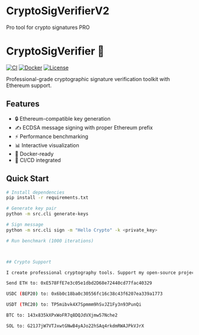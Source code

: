# CryptoSigVerifierV2
Pro tool for crypto signatures PRO
# CryptoSigVerifier 🔐

[![CI](https://github.com/Komit2000/CryptoSigVerifierV2/actions/workflows/ci.yml/badge.svg)](https://github.com/Komit2000/CryptoSigVerifierV2/actions)
[![Docker](https://img.shields.io/docker/v/yourusername/cryptosigverifier)](https://hub.docker.com/r/yourusername/cryptosigverifier)
[![License](https://img.shields.io/badge/license-MIT-blue.svg)](LICENSE)

Professional-grade cryptographic signature verification toolkit with Ethereum support.

## Features

- 🔒 Ethereum-compatible key generation
- ✍️ ECDSA message signing with proper Ethereum prefix
- ⚡ Performance benchmarking
- 📊 Interactive visualization
- 🐳 Docker-ready
- 🔁 CI/CD integrated

## Quick Start

```bash
# Install dependencies
pip install -r requirements.txt

# Generate key pair
python -m src.cli generate-keys

# Sign message
python -m src.cli sign -m "Hello Crypto" -k <private_key>

# Run benchmark (1000 iterations)



## Crypto Support

I create professional cryptography tools. Support my open-source project!

Send ETH to: 0xE578FfE7e3c05e1dbd2D68e72440cd77fac40329

USDC (BEP20) to: 0x6b0c18ba0c30556fc16c38c43f6207ea339a1773

USDT (TRC20) to: TP5mibvk4X7Spmmm9hSvJZ1Fy3n93PunQi

BTC to: 143x835kXPxWoFR7q8DQJdVXjmw57Nche2

SOL to: G21J7jW7VTJxwtGNwB4yAJo22hSAq4rkdmRWAJPkVJrX
